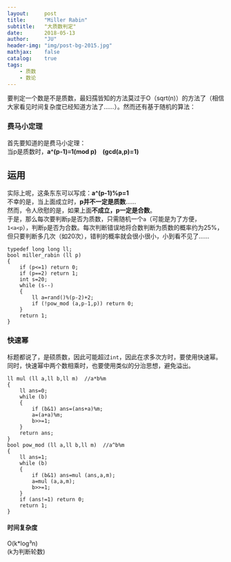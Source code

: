 ```yaml
---
layout:     post
title:      "Miller Rabin"
subtitle:   "大质数判定"
date:       2018-05-13
author:     "JU"
header-img: "img/post-bg-2015.jpg"
mathjax:    false
catalog:    true
tags:
    - 质数
    - 数论
---
```


要判定一个数是不是质数，最妇孺皆知的方法莫过于O（sqrt(n)）的方法了（相信大家看见时间复杂度已经知道方法了……）。然而还有基于随机的算法：  
### 费马小定理
首先要知道的是费马小定理：  
当p是质数时，**a^(p-1)≡1(mod p)　(gcd(a,p)=1)**  
## 运用
实际上呢，这条东东可以写成：**a^(p-1)%p=1**  
不幸的是，当上面成立时，**p并不一定是质数**……  
然而，令人欣慰的是，如果上面**不成立，p一定是合数**。  
于是，那么每次要判断`p`是否为质数，只需随机一个`a`（可能是为了方便，`1<a<p`），判断`p`是否为合数。每次判断错误地将合数判断为质数的概率约为25%，但只要判断多几次（如20次），错判的概率就会很小很小，小到看不见了……  
	
	typedef long long ll;
	bool miller_rabin (ll p)
	{
		if (p<=1) return 0;
		if (p==2) return 1;
		int s=20;
		while (s--)
		{
			ll a=rand()%(p-2)+2;
			if (!pow_mod (a,p-1,p)) return 0;
		}
		return 1;
	}
	
### 快速幂
标题都说了，是硕质数，因此可能超过`int`，因此在求多次方时，要使用快速幂。  
同时，快速幂中两个数相乘时，也要使用类似的分治思想，避免溢出。

	ll mul (ll a,ll b,ll m)  //a*b%m
	{
		ll ans=0;
		while (b)
		{
			if (b&1) ans=(ans+a)%m;
			a=(a+a)%m;
			b>>=1;
		}
		return ans;
	}
	bool pow_mod (ll a,ll b,ll m)  //a^b%m
	{
		ll ans=1;
		while (b)
		{
			if (b&1) ans=mul (ans,a,m);
			a=mul (a,a,m);
			b>>=1;
		}
		if (ans!=1) return 0;
		return 1;
	}
	
#### 时间复杂度
O(k*log³n)  
(k为判断轮数)
